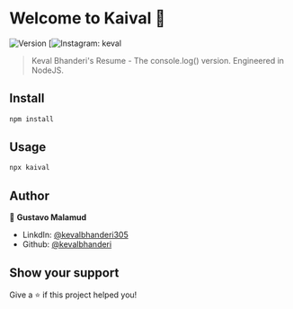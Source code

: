 # Welcome to Kaival 👋
![Version](https://img.shields.io/badge/version-1.0.0-blue.svg?cacheSeconds=2592000)
[![Instagram: keval](https://www.instagram.com/keval_bhanderi_307)

> Keval Bhanderi's Resume - The console.log() version. Engineered in NodeJS. 


## Install

```sh
npm install
```

## Usage

```sh
npx kaival
```

## Author

👤 **Gustavo Malamud**

* LinkdIn: [@kevalbhanderi305](https://linkedin.com/in/kevalbhanderi305)
* Github: [@kevalbhanderi](https://github.com/kevalbhanderi)

## Show your support

Give a ⭐️ if this project helped you!